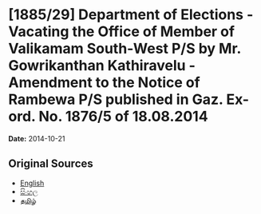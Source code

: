 # [1885/29] Department of Elections - Vacating the Office of Member of Valikamam South-West P/S by Mr. Gowrikanthan Kathiravelu - Amendment to the Notice of Rambewa P/S published in Gaz. Ex-ord. No. 1876/5 of 18.08.2014

**Date:** 2014-10-21

## Original Sources

- [English](https://documents.gov.lk/view/extra-gazettes/2014/10/1885-29_E.pdf)
- [සිංහල](https://documents.gov.lk/view/extra-gazettes/2014/10/1885-29_S.pdf)
- [தமிழ்](https://documents.gov.lk/view/extra-gazettes/2014/10/1885-29_T.pdf)
